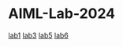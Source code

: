 # AIML-Lab-2024
[lab1](https://colab.research.google.com/drive/1IGykvTSipM4MmyXb2Nsu2QgyxgRl3xuv)
[lab3](https://colab.research.google.com/gist/bhanuprakash227/7e7ca05c22d689936a4f8439068f39d7/lab3.ipynb)
[lab5](https://colab.research.google.com/drive/1YlNBBY6-t9o-tRI3T83myOBKqReLCT2E?usp=sharing)
[lab6](https://colab.research.google.com/drive/1WNFHC1iWwIVzGAarOq7W2EzTxJr0l1NN#scrollTo=57t1TS76u1ZX)
